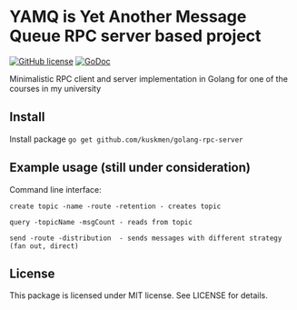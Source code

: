 # YAMQ is Yet Another Message Queue RPC server based project
[![GitHub license](https://img.shields.io/badge/license-MIT-blue.svg)](https://raw.githubusercontent.com/kuskmen/golang-rpc-server/master/LICENSE)  [![GoDoc](https://godoc.org/github.com/kuskmen/golang-rpc-server?status.svg)](https://godoc.org/github.com/kuskmen/golang-rpc-server)

Minimalistic RPC client and server implementation in Golang for one of the courses in my university

Install
---------------
Install package `go get github.com/kuskmen/golang-rpc-server`

Example usage (still under consideration)
---------------

Command line interface:

`create topic -name -route -retention - creates topic`

`query -topicName -msgCount - reads from topic`

`send -route -distribution  - sends messages with different strategy (fan out, direct)`

License
---------------

This package is licensed under MIT license. See LICENSE for details.
